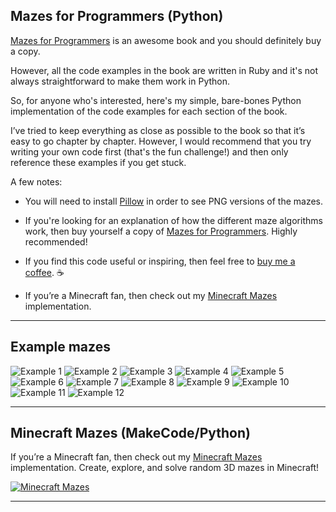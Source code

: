 ## Mazes for Programmers (Python)

[Mazes for Programmers](http://www.mazesforprogrammers.com) is an awesome book and you should definitely buy a copy. 

However, all the code examples in the book are written in Ruby and it's not always straightforward to make them work in Python.

So, for anyone who's interested, here's my simple, bare-bones Python implementation of the code examples for each section of the book.

I’ve tried to keep everything as close as possible to the book so that it’s easy to go chapter by chapter. However, I would recommend that you try writing your own code first (that's the fun challenge!) and then only reference these examples if you get stuck.

A few notes: 

* You will need to install [Pillow](https://pillow.readthedocs.io/en/stable/installation.html) in order to see PNG versions of the mazes.

* If you're looking for an explanation of how the different maze algorithms work, then buy yourself a copy of [Mazes for Programmers](http://www.mazesforprogrammers.com). Highly recommended!

* If you find this code useful or inspiring, then feel free to [buy me a coffee](https://www.buymeacoffee.com/crux). ☕️

* If you’re a Minecraft fan, then check out my [Minecraft Mazes](https://github.com/crux888/minecraft-mazes-makecode) implementation.

***

## Example mazes

![Example 1](https://user-images.githubusercontent.com/88885429/147467420-0cc32401-72dd-4af8-983a-20888b38e7f4.png)
![Example 2](https://user-images.githubusercontent.com/88885429/147467424-f1392750-56f7-4226-b7ec-a3912ba504c6.png)
![Example 3](https://user-images.githubusercontent.com/88885429/147467426-62685783-2165-4124-8486-f3a8b458b809.png)
![Example 4](https://user-images.githubusercontent.com/88885429/147467430-44935dd0-e34f-4828-b160-fa7f34a73a2e.png)
![Example 5](https://user-images.githubusercontent.com/88885429/147467431-edea1700-2198-4d7f-8fbd-127844905f0b.png)
![Example 6](https://user-images.githubusercontent.com/88885429/147467433-3d1bcdfa-0d8e-4382-85a5-76d551100f2b.png)
![Example 7](https://user-images.githubusercontent.com/88885429/147835040-dee121e0-3f98-47d9-b327-6e8183696de5.png)
![Example 8](https://user-images.githubusercontent.com/88885429/147835042-001d5e3f-a981-4a96-981b-adf7eda1bdc4.png)
![Example 9](https://user-images.githubusercontent.com/88885429/147835044-07a11cad-bab1-4379-9fcc-6b4414f42cfe.png)
![Example 10](https://user-images.githubusercontent.com/88885429/147885660-40f93c38-f7ce-40d8-b8e7-89c0d107c07c.png)
![Example 11](https://user-images.githubusercontent.com/88885429/147885668-d135e77b-ca9d-407a-a16e-8ec8504ed19f.png)
![Example 12](https://user-images.githubusercontent.com/88885429/147885669-569394d6-d8e1-4532-90e8-6054f8ea4071.png)


***

## Minecraft Mazes (MakeCode/Python)

If you’re a Minecraft fan, then check out my [Minecraft Mazes](https://github.com/crux888/minecraft-mazes-makecode) implementation. Create, explore, and solve random 3D mazes in Minecraft!

[![Minecraft Mazes](https://user-images.githubusercontent.com/88885429/145673312-385e35b2-b531-495c-b665-0cf8a4a3be4c.png)](https://youtu.be/dIAoOc1XKLQ)

***
